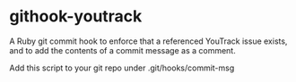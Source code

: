 githook-youtrack
================

A Ruby git commit hook to enforce that a referenced YouTrack issue exists, and to add the contents of a commit message as a comment.

Add this script to your git repo under .git/hooks/commit-msg
